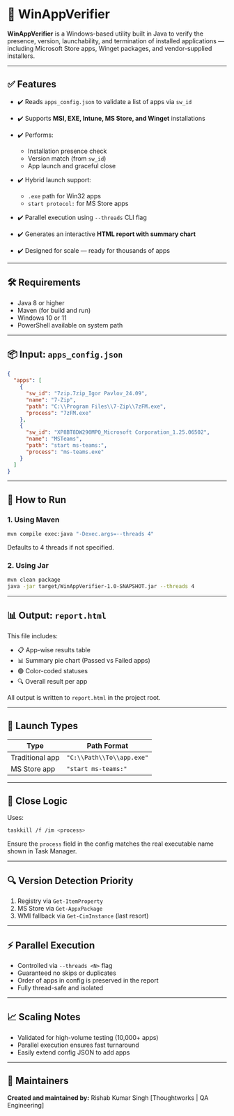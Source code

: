 # 🧪 WinAppVerifier

**WinAppVerifier** is a Windows-based utility built in Java to verify the presence, version, launchability, and termination of installed applications — including Microsoft Store apps, Winget packages, and vendor-supplied installers.

---

## ✅ Features

* ✔️ Reads `apps_config.json` to validate a list of apps via `sw_id`
* ✔️ Supports **MSI, EXE, Intune, MS Store, and Winget** installations
* ✔️ Performs:

  * Installation presence check
  * Version match (from `sw_id`)
  * App launch and graceful close
* ✔️ Hybrid launch support:

  * `.exe` path for Win32 apps
  * `start protocol:` for MS Store apps
* ✔️ Parallel execution using `--threads` CLI flag
* ✔️ Generates an interactive **HTML report with summary chart**
* ✔️ Designed for scale — ready for thousands of apps

---

## 🛠️ Requirements

* Java 8 or higher
* Maven (for build and run)
* Windows 10 or 11
* PowerShell available on system path

---

## 📦 Input: `apps_config.json`

```json
{
  "apps": [
    {
      "sw_id": "7zip.7zip_Igor Pavlov_24.09",
      "name": "7-Zip",
      "path": "C:\\Program Files\\7-Zip\\7zFM.exe",
      "process": "7zFM.exe"
    },
    {
      "sw_id": "XP8BT8DW290MPQ_Microsoft Corporation_1.25.06502",
      "name": "MSTeams",
      "path": "start ms-teams:",
      "process": "ms-teams.exe"
    }
  ]
}
```

---

## 🚀 How to Run

### 1. Using Maven

```sh
mvn compile exec:java "-Dexec.args=--threads 4"
```

Defaults to 4 threads if not specified.

### 2. Using Jar

```sh
mvn clean package
java -jar target/WinAppVerifier-1.0-SNAPSHOT.jar --threads 4
```

---

## 📊 Output: `report.html`

This file includes:

* 📋 App-wise results table
* 📊 Summary pie chart (Passed vs Failed apps)
* 🟢 Color-coded statuses
* 🔍 Overall result per app

All output is written to `report.html` in the project root.

---

## 🔄 Launch Types

| Type            | Path Format               |
| --------------- | ------------------------- |
| Traditional app | `"C:\\Path\\To\\app.exe"` |
| MS Store app    | `"start ms-teams:"`       |

---

## 🛑 Close Logic

Uses:

```sh
taskkill /f /im <process>
```

Ensure the `process` field in the config matches the real executable name shown in Task Manager.

---

## 🔍 Version Detection Priority

1. Registry via `Get-ItemProperty`
2. MS Store via `Get-AppxPackage`
3. WMI fallback via `Get-CimInstance` (last resort)

---

## ⚡ Parallel Execution

* Controlled via `--threads <N>` flag
* Guaranteed no skips or duplicates
* Order of apps in config is preserved in the report
* Fully thread-safe and isolated

---

## 📈 Scaling Notes

* Validated for high-volume testing (10,000+ apps)
* Parallel execution ensures fast turnaround
* Easily extend config JSON to add apps

---

## 📌 Maintainers

**Created and maintained by:** Rishab Kumar Singh
\[Thoughtworks | QA Engineering]

